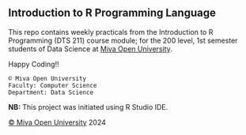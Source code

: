## Introduction to R Programming Language

This repo contains weekly practicals from the Introduction to R Programming (DTS 211) course module; for the 200 level, 1st semester students of Data Science at [Miva Open University](https://miva.university/bsc-in-data-science).

Happy Coding!!

```{r setup}
© Miva Open University
Faculty: Computer Science
Department: Data Science
```

**NB:** This project was initiated using R Studio IDE.

[© Miva Open University](https://miva.university/) 2024
